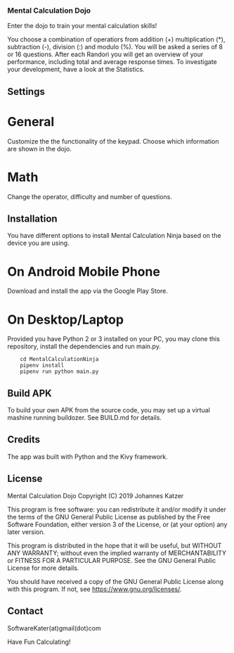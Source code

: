### Mental Calculation Dojo

Enter the dojo to train your mental calculation skills! 

You choose a combination of operatiors from addition (+) multiplication (*), subtraction (-), division (:) and modulo (%). You will be asked a series of 8 or 16 questions. After each Randori you will get an overview of your performance, including total and average response times. To investigate your development, have a look at the Statistics. 

## Settings

# General

Customize the the functionality of the keypad. Choose which information are shown in the dojo.

# Math

Change the operator, difficulty and number of questions.

## Installation

You have different options to install Mental Calculation Ninja based on the device you are using. 

# On Android Mobile Phone

Download and install the app via the Google Play Store. 

# On Desktop/Laptop

Provided you have Python 2 or 3 installed on your PC, you may clone this repository, install the dependencies and run main.py.

``` git clone https://der-spaete-jo/math-tutor MentalCalculationNinja
	cd MentalCalculationNinja
	pipenv install
	pipenv run python main.py
```

## Build APK

To build your own APK from the source code, you may set up a virtual mashine running buildozer. See BUILD.md for details.

## Credits

The app was built with Python and the Kivy framework.

## License

Mental Calculation Dojo
Copyright (C) 2019  Johannes Katzer

This program is free software: you can redistribute it and/or modify
it under the terms of the GNU General Public License as published by
the Free Software Foundation, either version 3 of the License, or
(at your option) any later version.

This program is distributed in the hope that it will be useful,
but WITHOUT ANY WARRANTY; without even the implied warranty of
MERCHANTABILITY or FITNESS FOR A PARTICULAR PURPOSE.  See the
GNU General Public License for more details.

You should have received a copy of the GNU General Public License
along with this program.  If not, see <https://www.gnu.org/licenses/>.

## Contact

SoftwareKater(at)gmail(dot)com

Have Fun Calculating!